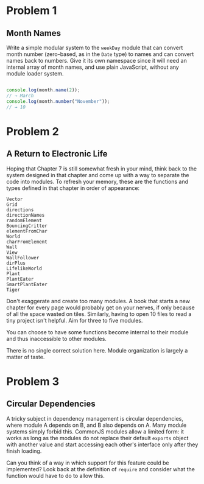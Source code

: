 # Problem 1
## Month Names

Write a simple modular system to the ```weekDay``` module that can convert month number (zero-based, as in the ```Date``` type) to names and can convert names back to numbers. Give it its own namespace since it will need an internal array of month names, and use plain JavaScript, without any module loader system.

```javascript

console.log(month.name(2));
// → March
console.log(month.number("November"));
// → 10

```

# Problem 2
## A Return to Electronic Life

Hoping that Chapter 7 is still somewhat fresh in your mind, think back to the system designed in that chapter and come up with a way to separate the code into modules. To refresh your memory, these are the functions and types defined in that chapter in order of appearance:
```
Vector
Grid
directions
directionNames
randomElement
BouncingCritter
elementFromChar
World
charFromElement
Wall
View
WallFollower
dirPlus
LifelikeWorld
Plant
PlantEater
SmartPlantEater
Tiger
```
Don't exaggerate and create too many modules. A book that starts a new chapter for every page would probably get on your nerves, if only because of all the space wasted on tiles. Similarly, having to open 10 files to read a tiny project isn't helpful. Aim for three to five modules.

You can choose to have some functions  become internal to their module and thus inaccessible to other modules.

There is no single correct solution here. Module organization is largely a matter of taste.

# Problem 3
## Circular Dependencies

A tricky subject in dependency management is circular dependencies, where module A depends on B, and B also depends on A. Many module systems simply forbid this. CommonJS modules allow a limited form: it works as long as the modules do not replace their default ```exports``` object with another value and start accessing each other's interface only after they finish loading.

Can you think of a way in which support for this feature could be implemented? Look back at the definition of ```require``` and consider what the function would have to do to allow this.